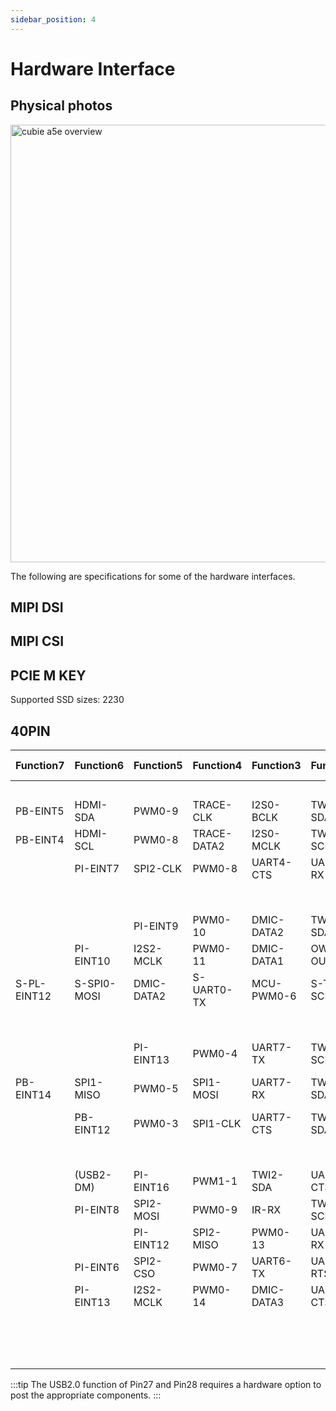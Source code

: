 ```yaml
---
sidebar_position: 4
---
```


# Hardware Interface

## Physical photos

<img src="/img/cubie/a5e/cubie_a5e_overview.webp" alt="cubie a5e overview" width="700" />

The following are specifications for some of the hardware interfaces.

## MIPI DSI

## MIPI CSI

## PCIE M KEY

Supported SSD sizes: 2230

## 40PIN

<div className='gpio_style' style={{ overflow :"auto"}}>

| Function7   | Function6   | Function5  | Function4   | Function3  | Function2  | Function1 | Pin Number                       | Pin Number                      | Function1 | Function2  | Function3  | Function4   | Function5  | Function6  | Function7   |
| ----------- | ----------- | ---------- | ----------- | ---------- | ---------- | --------- | -------------------------------- | ------------------------------- | --------- | ---------- | ---------- | ----------- | ---------- | ---------- | ----------- |
|             |             |            |             |            |            | +3.3V     | <div className='yellow'>1</div>  | <div className='red'>2</div>    | +5.0V     |            |            |             |            |            |             |
| PB-EINT5    | HDMI-SDA    | PWM0-9     | TRACE-CLK   | I2S0-BCLK  | TWI1-SDA   | PB5       | <div className='green'>3</div>   | <div className="red">4</div>    | +5.0V     |            |            |             |            |            |             |
| PB-EINT4    | HDMI-SCL    | PWM0-8     | TRACE-DATA2 | I2S0-MCLK  | TWI1-SCK   | PB4       | <div className='green'>5</div>   | <div className='black'>6</div>  | GND       |            |            |             |            |            |             |
|             | PI-EINT7    | SPI2-CLK   | PWM0-8      | UART4-CTS  | UART6-RX   | PI7       | <div className='green'>7</div>   | <div className='green'>8</div>  | PB9       | UARTO-TX   | TWIO-SCK   | TRACE-DATA1 | I2S0-DIN2  | I2S0-DOUBT2 | PB-EINT9    |
|             |             |            |             |            |            | GND       | <div className='black'>9</div>   | <div className='green'>10</div> | PB10      | UARTO-RX   | TWIO-SDA   | PWM0-1      | I2S0-DIN3  | I2S0-DOUBT3 | PB-EINT10   |
|             |             | PI-EINT9   | PWM0-10     | DMIC-DATA2 | TWI5-SDA   | PI9       | <div className='green'>11</div>  | <div className='green'>12</div> | PI2       | UART5-TX   | SPI1-CSO   | PWM0-3      | I2S2-BCLK  | I2S2-BCLK  | PI-EINT2    |
|             | PI-EINT10   | I2S2-MCLK  | PWM0-11     | DMIC-DATA1 | OWA-OUT    | PI10      | <div className='green'>13</div>  | <div className='black'>14</div> | GND       |            |            |             |            |            |             |
| S-PL-EINT12 | S-SPI0-MOSI | DMIC-DATA2 | S-UART0-TX  | MCU-PWM0-6 | S-TWI2-SCK | PL12      | <div className='green'>15</div>  | <div className='green'>16</div> | PI11      | UART3-TX   | DMIC-DATA0 | PWM0-12     | PI-EINT11  |            |             |
|             |             |            |             |            |            | +3.3V     | <div className="yellow">17</div> | <div className='green'>18</div> | PI14      | UART6-RTS  | DMIC-CLK   | PWM0-15     | PI-EINT14  |            |             |
|             |             | PI-EINT13  | PWM0-4      | UART7-TX   | TWI4-SCK   | PB13      | <div className='green'>19</div>  | <div className='black'>20</div> | GND       |            |            |             |            |            |             |
| PB-EINT14   | SPI1-MISO   | PWM0-5     | SPI1-MOSI   | UART7-RX   | TWI4-SDA   | PB14      | <div className='green'>21</div>  | <div className='green'>22</div> | PL13      | S-TWI2-SDA | MCU-PWM0-7 | S-UARTO-RX  | DMIC-DATA3 | S-SPI-MISO | S-PL-EINT13 |
|             | PB-EINT12   | PWM0-3     | SPI1-CLK    | UART7-CTS  | TWI5-SDA   | PB12      | <div className='green'>23</div>  | <div className='green'>24</div> | PB11      | TWI5-SCK   | UART7-RTS  | PWM0-2      | SPI1-CSO   | PB-EINT11  |             |
|             |             |            |             |            |            | GND       | <div className='black'>25</div>  | <div className='green'>26</div> | PI0       | TWI4-SCK   | UART4-TX   | PWM0-1      | I2S2-DIN3  | I2S2-DOUBT3 | PI-EINTO    |
|             | (USB2-DM)   | PI-EINT16  | PWM1-1      | TWI2-SDA   | UART3-CTS  | PI16      | <div className='blue'>27</div>   | <div className='blue'>28</div>  | PI15      | TWI2-SCK   | UART3-RTS  | PWM1-0      | PI-EINT15  | (USB2-DM)  |             |
|             | PI-EINT8    | SPI2-MOSI  | PWM0-9      | IR-RX      | TWI5-SCK   | PI8       | <div className='green'>29</div>  | <div className='black'>30</div> | GND       |            |            |             |            |            |             |
|             |             | PI-EINT12  | SPI2-MISO   | PWM0-13    | UART3-RX   | PI12      | <div className='green'>31</div>  | <div className='green'>32</div> | PI1       | TWI4-SDA   | UART4-RX   | PWM0-2      | I2S2-DIN2  | I2S2-DOUBT2 | PI-EINT1    |
|             | PI-EINT6    | SPI2-CSO   | PWM0-7      | UART6-TX   | UART4-RTS  | PI6       | <div className='green'>33</div>  | <div className='black'>34</div> | GND       |            |            |             |            |            |             |
|             | PI-EINT13   | I2S2-MCLK  | PWM0-14     | DMIC-DATA3 | UART6-CTS  | PI13      | <div className='green'>35</div>  | <div className='green'>36</div> | PI3       |            | UART5-RX   | PWM0-4      | I2S2-LRCK  | SPI1-CLK   | PI-EINT3    |
|             |             |            |             |            |            | GPADC2    | <div className='green'>37</div>  | <div className='green'>38</div> | PI5       | UART5-CTS  | SPI1-MISO  | PWM0-6      | I2S2-DINO  | I2S2-DOUBT1 | PI-EINT5    |
|             |             |            |             |            |            | GND       | <div className='black'>39</div>  | <div className='green'>40</div> | PI4       | UART5-RTS  | SPI1-MOSI  | PWM0-5      | I2S2-DOUBT0 | I2S2-DIN1  | PI-EINT4    |

</div>

:::tip
The USB2.0 function of Pin27 and Pin28 requires a hardware option to post the appropriate components.
:::
